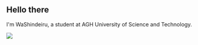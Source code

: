 ## Hello there

I'm WaShindeiru, a student at AGH University of Science and Technology. 

![](https://komarev.com/ghpvc/?username=your-github-username)
<!---
WaShindeiru/WaShindeiru is a ✨ special ✨ repository because its `README.md` (this file) appears on your GitHub profile.
You can click the Preview link to take a look at your changes.
--->
